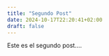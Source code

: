 ```yaml
---
title: "Segundo Post"
date: 2024-10-17T22:20:41+02:00
draft: false
---
```


Este es el segundo post....